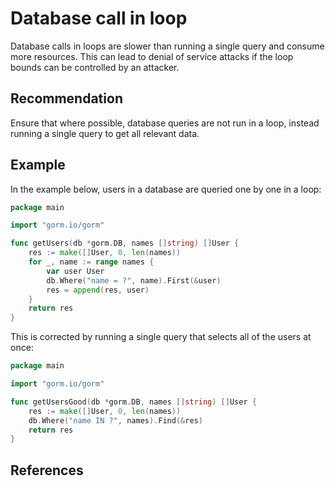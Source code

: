 # Database call in loop
Database calls in loops are slower than running a single query and consume more resources. This can lead to denial of service attacks if the loop bounds can be controlled by an attacker.


## Recommendation
Ensure that where possible, database queries are not run in a loop, instead running a single query to get all relevant data.


## Example
In the example below, users in a database are queried one by one in a loop:


```go
package main

import "gorm.io/gorm"

func getUsers(db *gorm.DB, names []string) []User {
	res := make([]User, 0, len(names))
	for _, name := range names {
		var user User
		db.Where("name = ?", name).First(&user)
		res = append(res, user)
	}
	return res
}

```
This is corrected by running a single query that selects all of the users at once:


```go
package main

import "gorm.io/gorm"

func getUsersGood(db *gorm.DB, names []string) []User {
	res := make([]User, 0, len(names))
	db.Where("name IN ?", names).Find(&res)
	return res
}

```

## References
